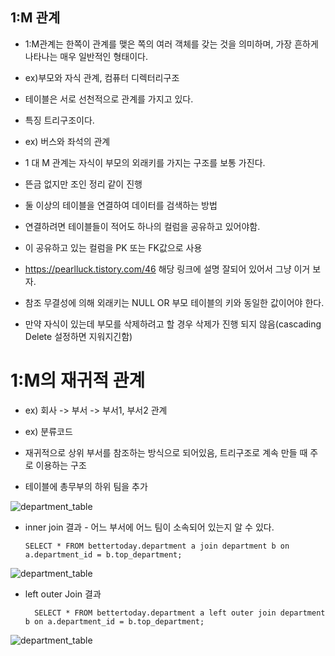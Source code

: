 ## 1:M 관계

- 1:M관계는 한쪽이 관계를 맺은 쪽의 여러 객체를 갖는 것을 의미하며, 가장 흔하게 나타나는 매우 일반적인 형태이다.

- ex)부모와 자식 관계, 컴퓨터 디렉터리구조

- 테이블은 서로 선천적으로 관계를 가지고 있다.

- 특징 트리구조이다. 

- ex) 버스와 좌석의 관계 

- 1 대 M 관계는 자식이 부모의 외래키를 가지는 구조를 보통 가진다.

- 뜬금 없지만 조인 정리 같이 진행

- 둘 이상의 테이블을 연결하여 데이터를 검색하는 방법

- 연결하려면 테이블들이 적어도 하나의 컬럼을 공유하고 있어야함.

- 이 공유하고 있는 컬럼을 PK 또는 FK값으로 사용

-  https://pearlluck.tistory.com/46 해당 링크에 설명 잘되어 있어서 그냥 이거 보자.

-  참조 무결성에 의해 외래키는 NULL OR 부모 테이블의 키와 동일한 값이어야 한다.

- 만약 자식이 있는데 부모를 삭제하려고 할 경우 삭제가 진행 되지 않음(cascading Delete 설정하면 지워지긴함)

# 1:M의 재귀적 관계

-  ex) 회사 -> 부서 -> 부서1, 부서2 관계

-  ex) 분류코드 
 
 - 재귀적으로 상위 부서를 참조하는 방식으로 되어있음, 트리구조로 계속 만들 때 주로 이용하는 구조
 
 - 테이블에 총무부의 하위 팀을 추가 
 
  ![department_table](http://drive.google.com/uc?export=view&id=1wnlPrZD1YZPGTVlf256KW8nL9sOfXXzF)
 
 - inner join 결과 - 어느 부서에 어느 팀이 소속되어 있는지 알 수 있다.
   
   ``` SELECT * FROM bettertoday.department a join department b on a.department_id = b.top_department;    ```
     
 ![department_table](http://drive.google.com/uc?export=view&id=1OhYabhwZqzFCCkIduWoMrXyc5bFJx6FR)
 - left outer Join 결과
   
   ```   SELECT * FROM bettertoday.department a left outer join department b on a.department_id = b.top_department;    ```
     
 ![department_table](http://drive.google.com/uc?export=view&id=1SnmzpsV8Aeun-88wl-WXfHMiaX-LMQcc) 

